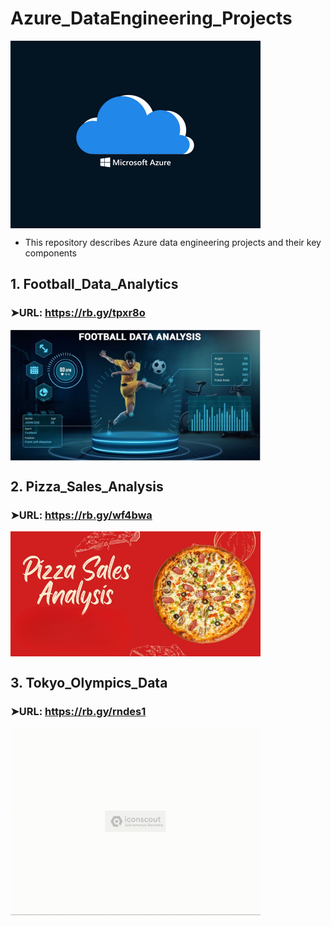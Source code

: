 # Azure_DataEngineering_Projects
<img align="center" alt="coding" width="400" src="https://github.com/Shoaib9288/Azure_DataEngineering_Projects/blob/main/Resources/Microsoft_Azure.gif">

- This repository describes Azure data engineering projects and their key components

## 1. Football_Data_Analytics
### ➤URL: https://rb.gy/tpxr8o
<img align="center" alt="coding" width="400" src="https://github.com/Shoaib9288/Azure_DataEngineering_Projects/blob/main/Football_Data_Analysis-Azure-End2End_Project/Football%20Data%20Analytics.jpg">

## 2. Pizza_Sales_Analysis
### ➤URL: https://rb.gy/wf4bwa
<img align="center" alt="coding" width="400" src="https://github.com/Shoaib9288/Azure_DataEngineering_Projects/blob/main/Pizza_Sales_Analysis_Azure-dataengineering-project/Pizza%20Sales%20Analysis.png">

## 3. Tokyo_Olympics_Data
### ➤URL: https://rb.gy/rndes1
<img align="center" alt="coding" width="400" src="https://github.com/Shoaib9288/Azure_DataEngineering_Projects/blob/main/tokyo-olympic-azure-data-engineering-project/Tokyo%20Olympics.gif">





